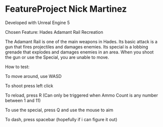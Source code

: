 # FeatureProject Nick Martinez

Developed with Unreal Engine 5


Chosen Feature: Hades Adamant Rail Recreation

The Adamant Rail is one of the main weapons in Hades. Its basic attack is a gun that fires projectiles and damages enemies. Its special is a lobbing grenade that explodes and damages enemies in an area. When you shoot the gun or use the Special, you are unable to move.

How to test:

To move around, use WASD

To shoot press left click

To reload, press R (Can only be triggered when Ammo Count is any number between 1 and 11)

To use the special, press Q and use the mouse to aim 

To dash, press spacebar (hopefully if i can figure it out)

